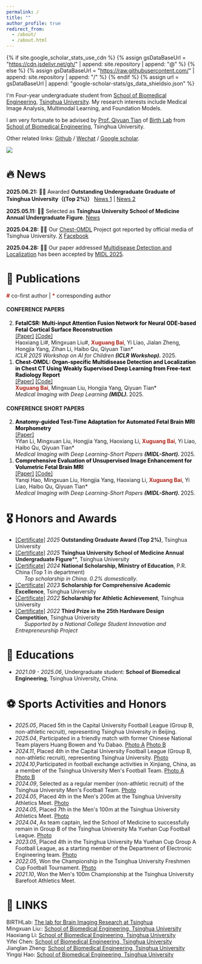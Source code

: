 ```yaml
---
permalink: /
title: ""
author_profile: true
redirect_from: 
  - /about/
  - /about.html
---
```


{% if site.google_scholar_stats_use_cdn %}
{% assign gsDataBaseUrl = "https://cdn.jsdelivr.net/gh/" | append: site.repository | append: "@" %}
{% else %}
{% assign gsDataBaseUrl = "https://raw.githubusercontent.com/" | append: site.repository | append: "/" %}
{% endif %}
{% assign url = gsDataBaseUrl | append: "google-scholar-stats/gs_data_shieldsio.json" %}

<span class='anchor' id='about-me'></span>

I'm Four-year undergraduate student from [School of Biomedical Engineering](https://www.med.tsinghua.edu.cn/en/), [Tsinghua University](https://www.tsinghua.edu.cn/). My research interests include Medical Image Analysis, Multimodal Learning, and Foundation Models.

I am very fortunate to be advised by [Prof. Qiyuan Tian](https://www.med.tsinghua.edu.cn/info/1143/2126.htm) of [Birth Lab](https://birthlab.github.io/) from [School of Biomedical Engineering](https://bme.tsinghua.edu.cn/index.htm), Tsinghua University. 

Other related links: [Github](https://github.com/JasonW375) / [Wechat](../images/Wechat.jpg) / [Google scholar](https://scholar.google.com/citations?user=n9lAi4cAAAAJ).

<a href='https://scholar.google.com.hk/citations?hl=zh-CN&user=n9lAi4cAAAAJ'><img src="https://img.shields.io/endpoint?url={{ url | url_encode }}&logo=Google%20Scholar&labelColor=f6f6f6&color=9cf&style=flat&label=citations"></a>

# 🔥 News
**2025.06.21:** 🌟🌟 Awarded **Outstanding Undergraduate Graduate of Tsinghua University（(Top 2%)）** [News 1](https://mp.weixin.qq.com/s/gRv7w17NJLcrCjEdPloFDg) | [News 2](https://mp.weixin.qq.com/s/NN7nEb1bkVdsl06YXWUePw)

**2025.05.11:** 🌟🌟 Selected as **Tsinghua University School of Medicine Annual Undergraduate Figure**. [News](https://mp.weixin.qq.com/s/kkYmXmvPJEN1xpuxjKlxrw)

**2025.04.28:** 🌟🌟 Our [Chest-OMDL](https://openreview.net/forum?id=ns6nq592HX#discussion) Project got reported by official media of Tsinghua University. [X](https://x.com/Tsinghua_Uni/status/1916809961021100041) [Facebook](https://www.facebook.com/share/p/1BmmJHNuxG)

**2025.04.28:** 🌟🌟 Our paper addressed [Multidisease Detection and Localization](https://openreview.net/forum?id=ns6nq592HX#discussion) has been accepted by [MIDL 2025](https://2025.midl.io/).

# 📝 Publications 
<span style="color:#b02418; font-weight:bold;">#</span> co-first author | <span style="color:#b02418; font-weight:bold;">*</span> corresponding author <br> 

#### CONFERENCE PAPERS
<ol reversed>
  <li id="CP-Pub2"> 
    <span style="color:#000000; font-weight:bold;">FetalCSR: Multi-input Attention Fusion Network for Neural ODE-based Fetal Cortical Surface Reconstruction</span> <br>
    <a href="https://openreview.net/forum?id=Ra0xioC3He">[Paper]</a> <a href="https://github.com/lhx-lhx-lhx/FetalCSR">[Code]</a> <br> 
    Haoxiang Li#, Mingxuan Liu#, <span style="color:#b02418; font-weight:bold;">Xuguang Bai</span>, Yi Liao, Jialan Zheng, Hongjia Yang, Zihan Li, Haibo Qu, Qiyuan Tian* <br>
    <i>ICLR 2025 Workshop on AI for Children <strong>(ICLR Workshop). </strong></i> 2025.
  </li>

  <li id="CP-Pub1"> 
    <span style="color:#000000; font-weight:bold;">Chest-OMDL: Organ-specific Multidisease Detection and Localization in Chest CT Using Weakly Supervised Deep Learning from Free-text Radiology Report</span> <br>
    <a href="https://openreview.net/forum?id=ns6nq592HX&referrer=%5Bthe%20profile%20of%20Yifei%20Chen%5D(%2Fprofile%3Fid%3D~Yifei_Chen18">[Paper]</a> <a href="https://github.com/JasonW375/Chest-OMDL">[Code]</a> <br> 
    <span style="color:#b02418; font-weight:bold;">Xuguang Bai</span>, Mingxuan Liu, Hongjia Yang, Qiyuan Tian* <br>
    <i>Medical Imaging with Deep Learning <strong>(MIDL). </strong></i> 2025.
  </li>
</ol>

#### CONFERENCE SHORT PAPERS
<ol reversed>
  <li id="CP-Short-Pub2"> 
    <span style="color:#000000; font-weight:bold;">Anatomy-guided Test-Time Adaptation for Automated Fetal Brain MRI Morphometry</span> <br>
    <a href="https://openreview.net/forum?id=iLBipDelQu">[Paper]</a> <br> 
    Yifan Li, Mingxuan Liu, Hongjia Yang, Haoxiang Li, <span style="color:#b02418; font-weight:bold;">Xuguang Bai</span>, Yi Liao, Haibo Qu, Qiyuan Tian* <br>
    <i>Medical Imaging with Deep Learning-Short Papers <strong>(MIDL-Short). </strong></i> 2025.
  </li>

  <li id="CP-Short-Pub1"> 
    <span style="color:#000000; font-weight:bold;">Comprehensive Evaluation of Unsupervised Image Enhancement for Volumetric Fetal Brain MRI</span> <br>
    <a href="https://openreview.net/forum?id=RY54DHewSk">[Paper]</a> <a href="https://github.com/yingqihao2022/FetalBrainEnhancement">[Code]</a> <br> 
    Yanqi Hao, Mingxuan Liu, Hongjia Yang, Haoxiang Li, <span style="color:#b02418; font-weight:bold;">Xuguang Bai</span>, Yi Liao, Haibo Qu, Qiyuan Tian* <br>
    <i>Medical Imaging with Deep Learning-Short Papers <strong>(MIDL-Short). </strong></i> 2025.
  </li>
</ol>



# 🎖 Honors and Awards
- [[Certificate]](https://www.imagehub.cc/image/IaTQmA) *2025* **Outstanding Graduate Award (Top 2%)**, Tsinghua University
- [[Certificate]](https://www.imagehub.cc/image/IaTjVR) *2025* **Tsinghua University School of Medicine Annual Undergraduate Figure****, Tsinghua University
- [[Certificate]](https://www.imagehub.cc/image/IaTVrJ) *2024* **National Scholarship, Ministry of Education**, P.R. China (Top 1 in department) <br /> &nbsp; &nbsp; &nbsp; *Top scholarship in China. 0.2% domestically*.
- [[Certificate]]() *2023* **Scholarship for Comprehensive Academic Excellence**, Tsinghua University 
- [[Certificate]](https://www.imagehub.cc/image/IaT45U) *2022* **Scholarship for Athletic Achievement**, Tsinghua University 
- [[Certificate]](https://www.imagehub.cc/image/IaVrU0) *2022* **Third Prize in the 25th Hardware Design Competition**, Tsinghua University <br /> &nbsp; &nbsp; &nbsp; *Supported by a National College Student Innovation and Entrepreneurship Project*

# 📖 Educations
- *2021.09 - 2025.06*, Undergraduate student: **School of Biomedical Engineering**, Tsinghua University, China. 
  
# ⚽️ Sports Activities and Honors
- *2025.05*, Placed 5th in the Capital University Football League (Group B, non-athletic recruit), representing Tsinghua University in Beijing.
- *2025.04*, Participated in a friendly match with former Chinese National Team players Huang Bowen and Yu Dabao. [Photo A](https://www.imagehub.cc/image/IaTHRo) [Photo B](https://www.imagehub.cc/image/IaTy6a)
- *2024.11*, Placed 4th in the Capital University Football League (Group B, non-athletic recruit), representing Tsinghua University. [Photo](https://www.imagehub.cc/image/IaTPJz)
- *2024.10*,Participated in football exchange activities in Xinjiang, China, as a member of the Tsinghua University Men's Football Team. [Photo A](https://www.imagehub.cc/image/IaTLKO) [Photo B](https://www.imagehub.cc/image/IaTiAd)
- *2024.09*, Selected as a regular member (non-athletic recruit) of the Tsinghua University Men's Football Team. [Photo](https://www.imagehub.cc/image/IaThxe)
- *2024.05*, Placed 4th in the Men's 200m at the Tsinghua University Athletics Meet. [Photo](https://www.imagehub.cc/image/IaTxLq)
- *2024.05*, Placed 7th in the Men's 100m at the Tsinghua University Athletics Meet. [Photo](https://www.imagehub.cc/image/IaTttB)
- *2024.04*, As team captain, led the School of Medicine to successfully remain in Group B of the Tsinghua University Ma Yuehan Cup Football League. [Photo](https://www.imagehub.cc/image/IaTsgg)
- *2023.05*, Placed 4th in the Tsinghua University Ma Yuehan Cup Group A Football League, as a starting member of the Department of Electronic Engineering team. [Photo](https://www.imagehub.cc/image/IaTRmj) 
- *2022.05*, Won the Championship in the Tsinghua University Freshmen Cup Football Tournament. [Photo](https://www.imagehub.cc/image/IaTG60)
- *2021.10*, Won the Men's 100m Championship at the Tsinghua University Barefoot Athletics Meet. 

# 🔗 LINKS
BIRTHLab: [The lab for Brain Imaging Research at Tsinghua](https://birthlab.github.io/)<br>Mingxuan Liu:: [School of Biomedical Engineering, Tsinghua University](https://arktis2022.github.io/)<br>Haoxiang Li: [School of Biomedical Engineering, Tsinghua University](https://lihaoxiang-20.github.io/)<br>Yifei Chen: [School of Biomedical Engineering, Tsinghua University](https://justlfc03.github.io/)<br>Jianglan Zheng: [School of Biomedical Engineering, Tsinghua University](https://zjl21.github.io/)<br>Yingqi Hao: [School of Biomedical Engineering, Tsinghua University](https://yingqihao2022.github.io/)
